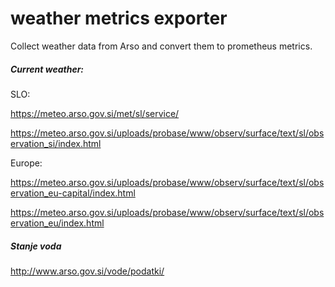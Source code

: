 # weather metrics exporter

Collect weather data from Arso and convert them to prometheus metrics.


##### Current weather:

SLO:


https://meteo.arso.gov.si/met/sl/service/

https://meteo.arso.gov.si/uploads/probase/www/observ/surface/text/sl/observation_si/index.html




Europe:

https://meteo.arso.gov.si/uploads/probase/www/observ/surface/text/sl/observation_eu-capital/index.html


https://meteo.arso.gov.si/uploads/probase/www/observ/surface/text/sl/observation_eu/index.html


##### Stanje voda

http://www.arso.gov.si/vode/podatki/




